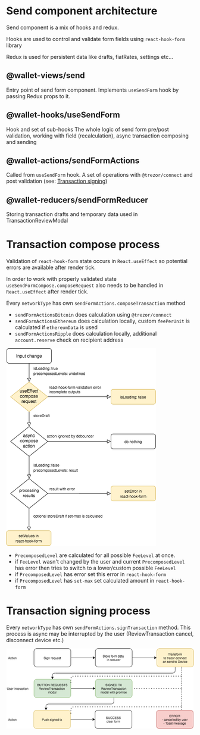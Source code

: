 # Send component architecture

Send component is a mix of hooks and redux.

Hooks are used to control and validate form fields using `react-hook-form` library

Redux is used for persistent data like drafts, fiatRates, settings etc...

## @wallet-views/send

Entry point of send form component.
Implements `useSendForm` hook by passing Redux props to it.

## @wallet-hooks/useSendForm

Hook and set of sub-hooks
The whole logic of send form pre/post validation, working with field (recalculation), async transaction composing and sending

## @wallet-actions/sendFormActions

Called from `useSendForm` hook. A set of operations with `@trezor/connect` and post validation (see: [Transaction signing](#L42))

## @wallet-reducers/sendFormReducer

Storing transaction drafts and temporary data used in TransactionReviewModal

# Transaction compose process

Validation of `react-hook-form` state occurs in `React.useEffect` so potential errors are available after render tick.

In order to work with properly validated state `useSendFormCompose.composeRequest` also needs to be handled in `React.useEffect` after render tick.

Every `networkType` has own `sendFormActions.composeTransaction` method

-   `sendFormActionsBitcoin` does calculation using `@trezor/connect`
-   `sendFormActionsEthereum` does calculation locally, custom `feePerUnit` is calculated if `ethereumData` is used
-   `sendFormActionsRipple` does calculation locally, additional `account.reserve` check on recipient address

![img](./compose.png)

-   `PrecomposedLevel` are calculated for all possible `FeeLevel` at once.
-   if `FeeLevel` wasn't changed by the user and current `PrecomposedLevel` has error then tries to switch to a lower/custom possible `FeeLevel`
-   if `PrecomposedLevel` has error set this error in `react-hook-form`
-   if `PrecomposedLevel` has `set-max` set calculated amount in `react-hook-form`

# Transaction signing process

Every `networkType` has own `sendFormActions.signTransaction` method. This process is async may be interrupted by the user (ReviewTransaction cancel, disconnect device etc.)

![img](./signtx.png)
